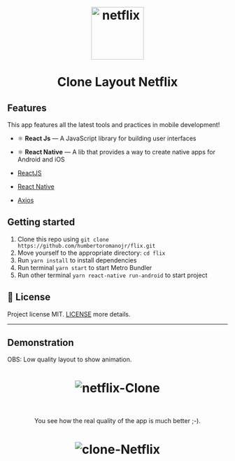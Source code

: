 <h1 align="center">
<br>
  <img src="https://i.ibb.co/VxV6BmY/netflix.jpg" alt="netflix" border="0" width="120">
<br>
<br>
Clone Layout Netflix
</h1>

## Features

This app features all the latest tools and practices in mobile development!

- ⚛️ **React Js** — A JavaScript library for building user interfaces
- ⚛️ **React Native** — A lib that provides a way to create native apps for Android and iOS

-   [ReactJS](https://reactjs.org/)
-   [React Native](https://facebook.github.io/react-native/)
-   [Axios](https://github.com/axios/axios)


## Getting started

1. Clone this repo using `git clone https://github.com/humbertoromanojr/flix.git`
2. Move yourself to the appropriate directory: `cd flix`<br />
3. Run `yarn install` to install dependencies<br />
4. Run terminal `yarn start` to start Metro Bundler<br />
5. Run other terminal `yarn react-native run-android` to start project<br />

## :memo: License

Project license MIT. [LICENSE](LICENSE) more details.

---

## Demonstration

<p justify="center">
  OBS: Low quality layout to show animation.
</p>

<h1 align="center">
  <img src="https://i.ibb.co/LJ6V6st/netflix-Clone.gif" alt="netflix-Clone" border="0">
</h1>
 
<br>

<p align="center">
  You see how the real quality of the app is much better ;-).
</p>

<h1 align="center">
  <img src="https://i.ibb.co/MZ7wW6T/clone-Netflix.png" alt="clone-Netflix" border="0">
</h1>


